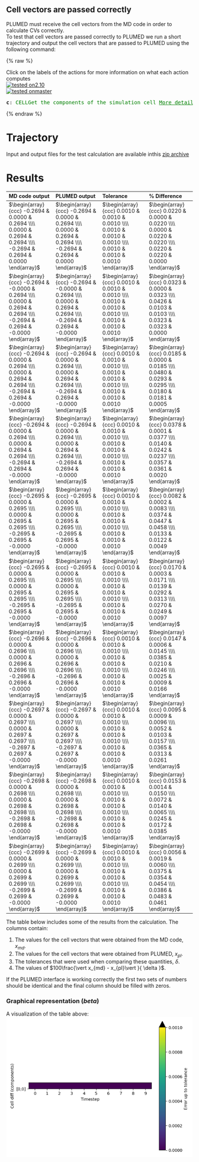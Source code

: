Cell vectors are passed correctly
---------------------------------

PLUMED must receive the cell vectors from the MD code in order to calculate CVs correctly.  
To test that cell vectors are passed correctly to PLUMED we run a short trajectory and output the cell vectors 
that are passed to PLUMED using the following command: 

{% raw %}
<div class="plumedInputContainer">
<div class="plumedpreheader">
<div class="headerInfo" id="value_details_working1.dat"> Click on the labels of the actions for more information on what each action computes </div>
<div class="containerBadge">
<div class="headerBadge"><a href="working1.dat.plumed.stderr"><img src="https://img.shields.io/badge/2.10-passing-green.svg" alt="tested on2.10" /></a></div>
<div class="headerBadge"><a href="working1.dat.plumed_master.stderr"><img src="https://img.shields.io/badge/master-passing-green.svg" alt="tested onmaster" /></a></div>
</div>
</div>
<pre class="plumedlisting">
<b name="working1.datc" onclick='showPath("working1.dat","working1.datc","working1.datc","black")'>c</b><span style="display:none;" id="working1.datc">The CELL action with label <b>c</b> calculates the following quantities:<table  align="center" frame="void" width="95%" cellpadding="5%"><tr><td width="5%"><b> Quantity </b>  </td><td width="5%"><b> Type </b>  </td><td><b> Description </b> </td></tr><tr><td width="5%">c.ax</td><td width="5%"><font color="black">scalar</font></td><td>the ax component of the cell matrix</td></tr><tr><td width="5%">c.ay</td><td width="5%"><font color="black">scalar</font></td><td>the ay component of the cell matrix</td></tr><tr><td width="5%">c.az</td><td width="5%"><font color="black">scalar</font></td><td>the az component of the cell matrix</td></tr><tr><td width="5%">c.bx</td><td width="5%"><font color="black">scalar</font></td><td>the bx component of the cell matrix</td></tr><tr><td width="5%">c.by</td><td width="5%"><font color="black">scalar</font></td><td>the by component of the cell matrix</td></tr><tr><td width="5%">c.bz</td><td width="5%"><font color="black">scalar</font></td><td>the bz component of the cell matrix</td></tr><tr><td width="5%">c.cx</td><td width="5%"><font color="black">scalar</font></td><td>the cx component of the cell matrix</td></tr><tr><td width="5%">c.cy</td><td width="5%"><font color="black">scalar</font></td><td>the cy component of the cell matrix</td></tr><tr><td width="5%">c.cz</td><td width="5%"><font color="black">scalar</font></td><td>the cz component of the cell matrix</td></tr></table></span>: <span class="plumedtooltip" style="color:green">CELL<span class="right">Get the components of the simulation cell <a href="https://www.plumed.org/doc-master/user-doc/html/CELL" style="color:green">More details</a><i></i></span></span> 
</pre></div>

 {% endraw %} 

# Trajectory

Input and output files for the test calculation are available inthis [zip archive](basic_v2.10.zip)

# Results

| MD code output | PLUMED output | Tolerance | % Difference | 
|:-------------|:--------------|:--------------|:--------------| 
| $\begin{array}{ccc} -0.2694 & 0.0000 & 0.2694 \\\\ 0.0000 & 0.2694 & 0.2694 \\\\ -0.2694 & 0.2694 & 0.0000 \end{array}$ | $\begin{array}{ccc} -0.2694 & 0.0000 & 0.2694 \\\\ 0.0000 & 0.2694 & 0.2694 \\\\ -0.2694 & 0.2694 & 0.0000 \end{array}$ | $\begin{array}{ccc} 0.0010 & 0.0010 & 0.0010 \\\\ 0.0010 & 0.0010 & 0.0010 \\\\ 0.0010 & 0.0010 & 0.0010 \end{array}$ | $\begin{array}{ccc} 0.0220 & 0.0000 & 0.0220 \\\\ 0.0000 & 0.0220 & 0.0220 \\\\ 0.0220 & 0.0220 & 0.0000 \end{array}$ | 
| $\begin{array}{ccc} -0.2694 & -0.0000 & 0.2694 \\\\ 0.0000 & 0.2694 & 0.2694 \\\\ -0.2694 & 0.2694 & -0.0000 \end{array}$ | $\begin{array}{ccc} -0.2694 & -0.0000 & 0.2694 \\\\ 0.0000 & 0.2694 & 0.2694 \\\\ -0.2694 & 0.2694 & -0.0000 \end{array}$ | $\begin{array}{ccc} 0.0010 & 0.0010 & 0.0010 \\\\ 0.0010 & 0.0010 & 0.0010 \\\\ 0.0010 & 0.0010 & 0.0010 \end{array}$ | $\begin{array}{ccc} 0.0323 & 0.0000 & 0.0323 \\\\ 0.0426 & 0.0103 & 0.0103 \\\\ 0.0323 & 0.0323 & 0.0000 \end{array}$ | 
| $\begin{array}{ccc} -0.2694 & 0.0000 & 0.2694 \\\\ 0.0000 & 0.2694 & 0.2694 \\\\ -0.2694 & 0.2694 & -0.0000 \end{array}$ | $\begin{array}{ccc} -0.2694 & 0.0000 & 0.2694 \\\\ 0.0000 & 0.2694 & 0.2694 \\\\ -0.2694 & 0.2694 & -0.0000 \end{array}$ | $\begin{array}{ccc} 0.0010 & 0.0010 & 0.0010 \\\\ 0.0010 & 0.0010 & 0.0010 \\\\ 0.0010 & 0.0010 & 0.0010 \end{array}$ | $\begin{array}{ccc} 0.0185 & 0.0000 & 0.0185 \\\\ 0.0480 & 0.0293 & 0.0295 \\\\ 0.0180 & 0.0181 & 0.0005 \end{array}$ | 
| $\begin{array}{ccc} -0.2694 & 0.0000 & 0.2694 \\\\ 0.0000 & 0.2694 & 0.2694 \\\\ -0.2694 & 0.2694 & -0.0000 \end{array}$ | $\begin{array}{ccc} -0.2694 & 0.0000 & 0.2694 \\\\ 0.0000 & 0.2694 & 0.2694 \\\\ -0.2694 & 0.2694 & -0.0000 \end{array}$ | $\begin{array}{ccc} 0.0010 & 0.0010 & 0.0010 \\\\ 0.0010 & 0.0010 & 0.0010 \\\\ 0.0010 & 0.0010 & 0.0010 \end{array}$ | $\begin{array}{ccc} 0.0378 & 0.0001 & 0.0377 \\\\ 0.0140 & 0.0242 & 0.0237 \\\\ 0.0357 & 0.0361 & 0.0020 \end{array}$ | 
| $\begin{array}{ccc} -0.2695 & 0.0000 & 0.2695 \\\\ 0.0000 & 0.2695 & 0.2695 \\\\ -0.2695 & 0.2695 & -0.0000 \end{array}$ | $\begin{array}{ccc} -0.2695 & 0.0000 & 0.2695 \\\\ 0.0000 & 0.2695 & 0.2695 \\\\ -0.2695 & 0.2695 & -0.0000 \end{array}$ | $\begin{array}{ccc} 0.0010 & 0.0010 & 0.0010 \\\\ 0.0010 & 0.0010 & 0.0010 \\\\ 0.0010 & 0.0010 & 0.0010 \end{array}$ | $\begin{array}{ccc} 0.0082 & 0.0002 & 0.0083 \\\\ 0.0374 & 0.0447 & 0.0458 \\\\ 0.0133 & 0.0122 & 0.0049 \end{array}$ | 
| $\begin{array}{ccc} -0.2695 & 0.0000 & 0.2695 \\\\ 0.0000 & 0.2695 & 0.2695 \\\\ -0.2695 & 0.2695 & -0.0000 \end{array}$ | $\begin{array}{ccc} -0.2695 & 0.0000 & 0.2695 \\\\ 0.0000 & 0.2695 & 0.2695 \\\\ -0.2695 & 0.2695 & -0.0000 \end{array}$ | $\begin{array}{ccc} 0.0010 & 0.0010 & 0.0010 \\\\ 0.0010 & 0.0010 & 0.0010 \\\\ 0.0010 & 0.0010 & 0.0010 \end{array}$ | $\begin{array}{ccc} 0.0170 & 0.0003 & 0.0171 \\\\ 0.0139 & 0.0292 & 0.0313 \\\\ 0.0270 & 0.0249 & 0.0097 \end{array}$ | 
| $\begin{array}{ccc} -0.2696 & 0.0000 & 0.2696 \\\\ 0.0000 & 0.2696 & 0.2696 \\\\ -0.2696 & 0.2696 & -0.0000 \end{array}$ | $\begin{array}{ccc} -0.2696 & 0.0000 & 0.2696 \\\\ 0.0000 & 0.2696 & 0.2696 \\\\ -0.2696 & 0.2696 & -0.0000 \end{array}$ | $\begin{array}{ccc} 0.0010 & 0.0010 & 0.0010 \\\\ 0.0010 & 0.0010 & 0.0010 \\\\ 0.0010 & 0.0010 & 0.0010 \end{array}$ | $\begin{array}{ccc} 0.0147 & 0.0006 & 0.0145 \\\\ 0.0385 & 0.0210 & 0.0246 \\\\ 0.0025 & 0.0009 & 0.0166 \end{array}$ | 
| $\begin{array}{ccc} -0.2697 & 0.0000 & 0.2697 \\\\ 0.0000 & 0.2697 & 0.2697 \\\\ -0.2697 & 0.2697 & -0.0000 \end{array}$ | $\begin{array}{ccc} -0.2697 & 0.0000 & 0.2697 \\\\ 0.0000 & 0.2697 & 0.2697 \\\\ -0.2697 & 0.2697 & -0.0000 \end{array}$ | $\begin{array}{ccc} 0.0010 & 0.0010 & 0.0010 \\\\ 0.0010 & 0.0010 & 0.0010 \\\\ 0.0010 & 0.0010 & 0.0010 \end{array}$ | $\begin{array}{ccc} 0.0095 & 0.0009 & 0.0096 \\\\ 0.0052 & 0.0103 & 0.0157 \\\\ 0.0365 & 0.0313 & 0.0261 \end{array}$ | 
| $\begin{array}{ccc} -0.2698 & 0.0000 & 0.2698 \\\\ 0.0000 & 0.2698 & 0.2698 \\\\ -0.2698 & 0.2698 & -0.0000 \end{array}$ | $\begin{array}{ccc} -0.2698 & 0.0000 & 0.2698 \\\\ 0.0000 & 0.2698 & 0.2698 \\\\ -0.2698 & 0.2698 & -0.0000 \end{array}$ | $\begin{array}{ccc} 0.0010 & 0.0010 & 0.0010 \\\\ 0.0010 & 0.0010 & 0.0010 \\\\ 0.0010 & 0.0010 & 0.0010 \end{array}$ | $\begin{array}{ccc} 0.0153 & 0.0014 & 0.0150 \\\\ 0.0072 & 0.0140 & 0.0065 \\\\ 0.0245 & 0.0172 & 0.0385 \end{array}$ | 
| $\begin{array}{ccc} -0.2699 & 0.0000 & 0.2699 \\\\ 0.0000 & 0.2699 & 0.2699 \\\\ -0.2699 & 0.2699 & -0.0000 \end{array}$ | $\begin{array}{ccc} -0.2699 & 0.0000 & 0.2699 \\\\ 0.0000 & 0.2699 & 0.2699 \\\\ -0.2699 & 0.2699 & -0.0000 \end{array}$ | $\begin{array}{ccc} 0.0010 & 0.0010 & 0.0010 \\\\ 0.0010 & 0.0010 & 0.0010 \\\\ 0.0010 & 0.0010 & 0.0010 \end{array}$ | $\begin{array}{ccc} 0.0056 & 0.0019 & 0.0060 \\\\ 0.0375 & 0.0354 & 0.0454 \\\\ 0.0386 & 0.0483 & 0.0461 \end{array}$ | 


The table below includes some of the results from the calculation.  The columns contain:

1. The values for the cell vectors that were obtained from the MD code, $x_{md}$.
2. The values for the cell vectors that were obtained from PLUMED, $x_{pl}$.
3. The tolerances that were used when comparing these quantities, $\delta$. 
4. The values of $100\frac{\vert x_{md} - x_{pl}\vert }{ \delta }$.

If the PLUMED interface is working correctly the first two sets of numbers should be identical and the final column should be filled with zeros.

### Graphical representation (_beta_)
A visualization of the table above:  
![cell_v2.10](./cell_v2.10.png)
